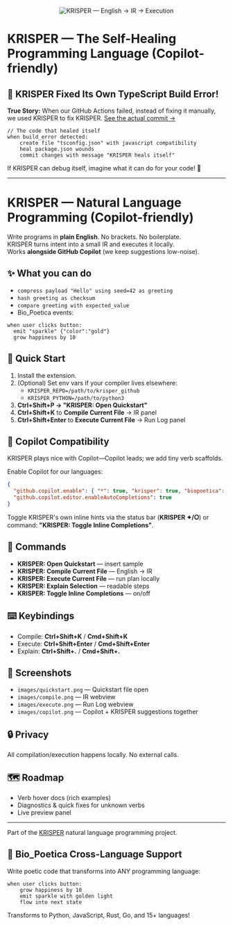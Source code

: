 <p align="center">
  <img src="branding/krisper_readme_intro.svg" alt="KRISPER — English → IR → Execution" />
</p>

# KRISPER — The Self-Healing Programming Language (Copilot-friendly)

## 🧬 KRISPER Fixed Its Own TypeScript Build Error!

**True Story:** When our GitHub Actions failed, instead of fixing it manually, we used KRISPER to fix KRISPER. [See the actual commit →](https://github.com/echo313unfolding/krisper-vscode/commit/17c1434)

```krisper
// The code that healed itself
when build_error detected:
    create file "tsconfig.json" with javascript compatibility
    heal package.json wounds
    commit changes with message "KRISPER heals itself"
```

If KRISPER can debug itself, imagine what it can do for your code! 🚀

---

# KRISPER — Natural Language Programming (Copilot-friendly)

Write programs in **plain English**. No brackets. No boilerplate.  
KRISPER turns intent into a small IR and executes it locally.  
Works **alongside GitHub Copilot** (we keep suggestions low-noise).

## ✨ What you can do
- `compress payload "Hello" using seed=42 as greeting`
- `hash greeting as checksum`
- `compare greeting with expected_value`
- Bio_Poetica events:  
```
when user clicks button:
  emit "sparkle" {"color":"gold"}
  grow happiness by 10
```

## 🚀 Quick Start
1. Install the extension.
2. (Optional) Set env vars if your compiler lives elsewhere:
   - `KRISPER_REPO=/path/to/krisper_github`
   - `KRISPER_PYTHON=/path/to/python3`
3. **Ctrl+Shift+P → "KRISPER: Open Quickstart"**  
4. **Ctrl+Shift+K** to **Compile Current File** → IR panel  
5. **Ctrl+Shift+Enter** to **Execute Current File** → Run Log panel

## 🤝 Copilot Compatibility
KRISPER plays nice with Copilot—Copilot leads; we add tiny verb scaffolds.

Enable Copilot for our languages:
```json
{
  "github.copilot.enable": { "*": true, "krisper": true, "biopoetica": true },
  "github.copilot.editor.enableAutoCompletions": true
}
```

Toggle KRISPER's own inline hints via the status bar (**KRISPER ✦/⭘**) or command:
**"KRISPER: Toggle Inline Completions"**.

## 🧰 Commands

* **KRISPER: Open Quickstart** — insert sample
* **KRISPER: Compile Current File** — English → IR
* **KRISPER: Execute Current File** — run plan locally
* **KRISPER: Explain Selection** — readable steps
* **KRISPER: Toggle Inline Completions** — on/off

## ⌨️ Keybindings

* Compile: **Ctrl+Shift+K** / **Cmd+Shift+K**
* Execute: **Ctrl+Shift+Enter** / **Cmd+Shift+Enter**
* Explain: **Ctrl+Shift+.** / **Cmd+Shift+.**

## 📸 Screenshots

* `images/quickstart.png` — Quickstart file open
* `images/compile.png` — IR webview
* `images/execute.png` — Run Log webview
* `images/copilot.png` — Copilot + KRISPER suggestions together

## 🔒 Privacy

All compilation/execution happens locally. No external calls.

## 🗺️ Roadmap

* Verb hover docs (rich examples)
* Diagnostics & quick fixes for unknown verbs
* Live preview panel

---

Part of the [KRISPER](https://github.com/echo313unfolding/KRISPER) natural language programming project.

## 🧬 Bio_Poetica Cross-Language Support

Write poetic code that transforms into ANY programming language:

```bio
when user clicks button:
    grow happiness by 10
    emit sparkle with golden light
    flow into next state
```

Transforms to Python, JavaScript, Rust, Go, and 15+ languages!